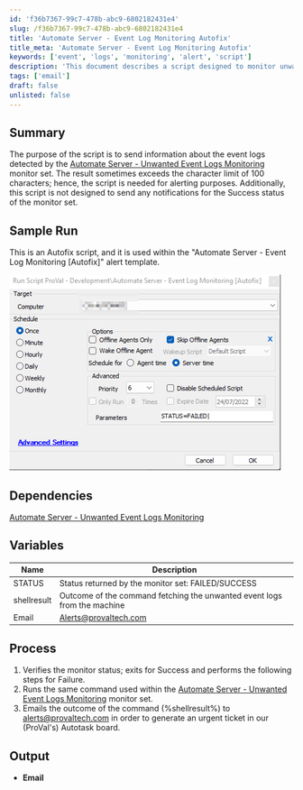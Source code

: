 ```yaml
---
id: 'f36b7367-99c7-478b-abc9-6802182431e4'
slug: /f36b7367-99c7-478b-abc9-6802182431e4
title: 'Automate Server - Event Log Monitoring Autofix'
title_meta: 'Automate Server - Event Log Monitoring Autofix'
keywords: ['event', 'logs', 'monitoring', 'alert', 'script']
description: 'This document describes a script designed to monitor unwanted event logs in the Automate Server environment. It provides details on how the script functions, its dependencies, and the process it follows to alert users when unwanted logs are detected.'
tags: ['email']
draft: false
unlisted: false
---
```


## Summary

The purpose of the script is to send information about the event logs detected by the [Automate Server - Unwanted Event Logs Monitoring](../monitors/Automate%20Server%20-%20Unwanted%20Event%20Logs%20Monitoring.md) monitor set. The result sometimes exceeds the character limit of 100 characters; hence, the script is needed for alerting purposes. Additionally, this script is not designed to send any notifications for the Success status of the monitor set.

## Sample Run

This is an Autofix script, and it is used within the "Automate Server - Event Log Monitoring [Autofix]" alert template.

![Sample Run](../../../static/img/Automate-Server---Event-Log-Monitoring-Autofix/image_1.png)

## Dependencies

[Automate Server - Unwanted Event Logs Monitoring](../monitors/Automate%20Server%20-%20Unwanted%20Event%20Logs%20Monitoring.md)

## Variables

| Name       | Description                                                                              |
|------------|------------------------------------------------------------------------------------------|
| STATUS     | Status returned by the monitor set: FAILED/SUCCESS                                       |
| shellresult| Outcome of the command fetching the unwanted event logs from the machine                |
| Email      | [Alerts@provaltech.com](mailto:Alerts@provaltech.com)                                   |

## Process

1. Verifies the monitor status; exits for Success and performs the following steps for Failure.
2. Runs the same command used within the [Automate Server - Unwanted Event Logs Monitoring](../monitors/Automate%20Server%20-%20Unwanted%20Event%20Logs%20Monitoring.md) monitor set.
3. Emails the outcome of the command (%shellresult%) to [alerts@provaltech.com](mailto:alerts@provaltech.com) in order to generate an urgent ticket in our (ProVal's) Autotask board.

## Output

- **Email**